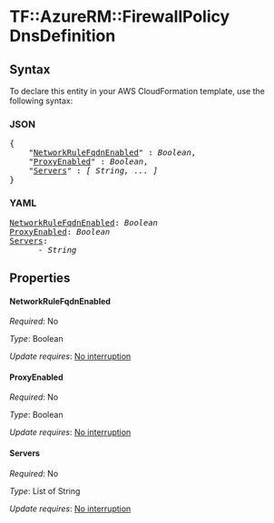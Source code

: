 # TF::AzureRM::FirewallPolicy DnsDefinition

## Syntax

To declare this entity in your AWS CloudFormation template, use the following syntax:

### JSON

<pre>
{
    "<a href="#networkrulefqdnenabled" title="NetworkRuleFqdnEnabled">NetworkRuleFqdnEnabled</a>" : <i>Boolean</i>,
    "<a href="#proxyenabled" title="ProxyEnabled">ProxyEnabled</a>" : <i>Boolean</i>,
    "<a href="#servers" title="Servers">Servers</a>" : <i>[ String, ... ]</i>
}
</pre>

### YAML

<pre>
<a href="#networkrulefqdnenabled" title="NetworkRuleFqdnEnabled">NetworkRuleFqdnEnabled</a>: <i>Boolean</i>
<a href="#proxyenabled" title="ProxyEnabled">ProxyEnabled</a>: <i>Boolean</i>
<a href="#servers" title="Servers">Servers</a>: <i>
      - String</i>
</pre>

## Properties

#### NetworkRuleFqdnEnabled

_Required_: No

_Type_: Boolean

_Update requires_: [No interruption](https://docs.aws.amazon.com/AWSCloudFormation/latest/UserGuide/using-cfn-updating-stacks-update-behaviors.html#update-no-interrupt)

#### ProxyEnabled

_Required_: No

_Type_: Boolean

_Update requires_: [No interruption](https://docs.aws.amazon.com/AWSCloudFormation/latest/UserGuide/using-cfn-updating-stacks-update-behaviors.html#update-no-interrupt)

#### Servers

_Required_: No

_Type_: List of String

_Update requires_: [No interruption](https://docs.aws.amazon.com/AWSCloudFormation/latest/UserGuide/using-cfn-updating-stacks-update-behaviors.html#update-no-interrupt)

